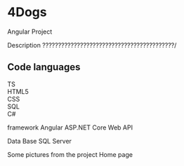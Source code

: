 # 4Dogs 
Angular Project

Description
??????????????????????????????????????????/


Code languages
----------------------------------------------------------------------------------
TS<br />
HTML5<br />
CSS <br />
SQL<br />
C#<br />

framework
Angular
ASP.NET Core Web API

Data Base
SQL Server

Some pictures from the project
Home page 
